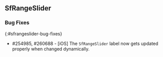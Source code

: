 ## SfRangeSlider

### Bug Fixes
{:#sfrangeslider-bug-fixes}

* \#254985, \#260688 - [iOS] The `SfRangeSlider` label now gets updated properly when changed dynamically.